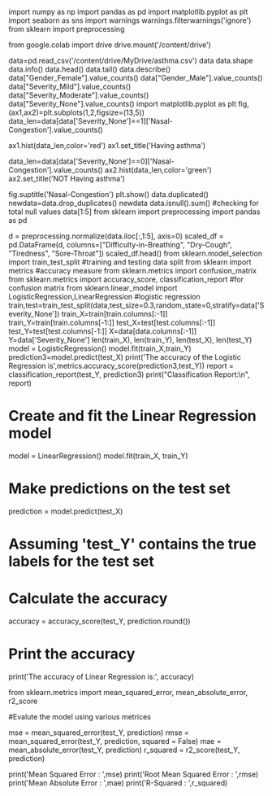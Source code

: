 import numpy as np
import pandas as pd
import matplotlib.pyplot as plt
import seaborn as sns
import warnings
warnings.filterwarnings('ignore')
from sklearn import preprocessing

from google.colab import drive
drive.mount('/content/drive')

data=pd.read_csv('/content/drive/MyDrive/asthma.csv')
data
data.shape
data.info()
data.head()
data.tail()
data.describe()
data["Gender_Female"].value_counts()
data["Gender_Male"].value_counts()
data["Severity_Mild"].value_counts()
data["Severity_Moderate"].value_counts()
data["Severity_None"].value_counts()
import matplotlib.pyplot as plt
fig,(ax1,ax2)=plt.subplots(1,2,figsize=(13,5))
data_len=data[data['Severity_None']==1]['Nasal-Congestion'].value_counts()

ax1.hist(data_len,color='red')
ax1.set_title('Having asthma')

data_len=data[data['Severity_None']==0]['Nasal-Congestion'].value_counts()
ax2.hist(data_len,color='green')
ax2.set_title('NOT Having asthma')

fig.suptitle('Nasal-Congestion')
plt.show()
data.duplicated()
newdata=data.drop_duplicates()
newdata
data.isnull().sum() #checking for total null values
data[1:5]
from sklearn import preprocessing
import pandas as pd

d = preprocessing.normalize(data.iloc[:,1:5], axis=0)
scaled_df = pd.DataFrame(d, columns=["Difficulty-in-Breathing", "Dry-Cough", "Tiredness", "Sore-Throat"])
scaled_df.head()
from sklearn.model_selection import train_test_split #training and testing data split
from sklearn import metrics #accuracy measure
from sklearn.metrics import confusion_matrix
from sklearn.metrics import accuracy_score, classification_report #for confusion matrix
from sklearn.linear_model import LogisticRegression,LinearRegression #logistic regression
train,test=train_test_split(data,test_size=0.3,random_state=0,stratify=data['Severity_None'])
train_X=train[train.columns[:-1]]
train_Y=train[train.columns[-1:]]
test_X=test[test.columns[:-1]]
test_Y=test[test.columns[-1:]]
X=data[data.columns[:-1]]
Y=data['Severity_None']
len(train_X), len(train_Y), len(test_X), len(test_Y)
model = LogisticRegression()
model.fit(train_X,train_Y)
prediction3=model.predict(test_X)
print('The accuracy of the Logistic Regression is',metrics.accuracy_score(prediction3,test_Y))
report = classification_report(test_Y, prediction3)
print("Classification Report:\n", report)

# Create and fit the Linear Regression model
model = LinearRegression()
model.fit(train_X, train_Y)

# Make predictions on the test set
prediction = model.predict(test_X)

# Assuming 'test_Y' contains the true labels for the test set
# Calculate the accuracy
accuracy = accuracy_score(test_Y, prediction.round())

# Print the accuracy
print('The accuracy of Linear Regression is:', accuracy)

from sklearn.metrics import mean_squared_error, mean_absolute_error, r2_score

#Evalute the model using various metrices

mse = mean_squared_error(test_Y, prediction)
rmse = mean_squared_error(test_Y, prediction, squared = False)
mae = mean_absolute_error(test_Y, prediction)
r_squared = r2_score(test_Y, prediction)

print('Mean Squared Error                  : ',mse)
print('Root Mean Squared Error             : ',rmse)
print('Mean Absolute Error                 : ',mae)
print('R-Squared                           : ',r_squared)

